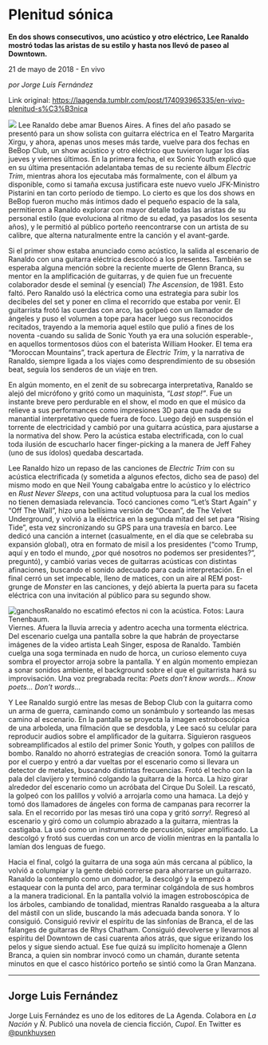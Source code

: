 # Plenitud sónica

**En dos shows consecutivos, uno acústico y otro eléctrico, Lee Ranaldo mostró todas las aristas de su estilo y hasta nos llevó de paseo al Downtown.**

21 de mayo de 2018 - En vivo

_por Jorge Luis Fernández_

Link original: https://laagenda.tumblr.com/post/174093965335/en-vivo-plenitud-s%C3%B3nica

![](https://64.media.tumblr.com/14d37cd99a929b969c20a3bf10dc1f22/tumblr_inline_p93fljuTIp1t6q87u_500.jpg)
Lee Ranaldo debe amar Buenos Aires. A fines del año pasado se presentó para un show solista con guitarra eléctrica en el Teatro Margarita Xirgu, y ahora, apenas unos meses más tarde, vuelve para dos fechas en BeBop Club, un show acústico y otro eléctrico que tuvieron lugar los días jueves y viernes últimos. En la primera fecha, el ex Sonic Youth explicó que en su última presentación adelantaba temas de su reciente álbum *Electric Trim*, mientras ahora los ejecutaba más formalmente, con el álbum ya disponible, como si tamaña excusa justificara este nuevo vuelo JFK-Ministro Pistarini en tan corto período de tiempo. Lo cierto es que los dos shows en BeBop fueron mucho más íntimos dado el pequeño espacio de la sala, permitieron a Ranaldo explorar con mayor detalle todas las aristas de su personal estilo (que evoluciona al ritmo de su edad, ya pasados los sesenta años), y le permitió al público porteño reencontrarse con un artista de su calibre, que alterna naturalmente entre la canción y el avant-garde. 

Si el primer show estaba anunciado como acústico, la salida al escenario de Ranaldo con una guitarra eléctrica descolocó a los presentes. También se esperaba alguna mención sobre la reciente muerte de Glenn Branca, su mentor en la amplificación de guitarras, y de quien fue un frecuente colaborador desde el seminal (y esencial) *The Ascension*, de 1981. Esto faltó. Pero Ranaldo usó la eléctrica como una estrategia para subir los decibeles del set y poner en clima el recorrido que estaba por venir. El guitarrista frotó las cuerdas con arco, las golpeó con un llamador de ángeles y puso el volumen a tope para hacer luego sus reconocidos recitados, trayendo a la memoria aquel estilo que pulió a fines de los noventa -cuando su salida de Sonic Youth ya era una solución esperable-, en aquellos tormentosos dúos con el baterista William Hooker. El tema era “Moroccan Mountains”, track apertura de *Electric Trim*, y la narrativa de Ranaldo, siempre ligada a los viajes como desprendimiento de su obsesión beat, seguía los senderos de un viaje en tren. 

En algún momento, en el zenit de su sobrecarga interpretativa, Ranaldo se alejó del micrófono y gritó como un maquinista, *“Last stop!”*. Fue un instante breve pero perdurable en el show, el modo en que el músico da relieve a sus performances como impresiones 3D para que nada de su manantial interpretativo quede fuera de foco. Luego dejó en suspensión el torrente de electricidad y cambió por una guitarra acústica, para ajustarse a la normativa del show. Pero la acústica estaba electrificada, con lo cual toda ilusión de escucharlo hacer finger-picking a la manera de Jeff Fahey (uno de sus ídolos) quedaba descartada. 

Lee Ranaldo hizo un repaso de las canciones de *Electric Trim* con su acústica electrificada (y sometida a algunos efectos, dicho sea de paso) del mismo modo en que Neil Young cabalgaba entre lo acústico y lo eléctrico en *Rust Never Sleeps*, con una actitud voluptuosa para la cual los medios no tienen demasiada relevancia. Tocó canciones como “Let’s Start Again” y “Off The Wall”, hizo una bellísima versión de “Ocean”, de The Velvet Underground, y volvió a la eléctrica en la segunda mitad del set para “Rising Tide”, esta vez sincronizando su GPS para una travesía en barco. Lee dedicó una canción a internet (casualmente, en el día que se celebraba su expansión global), otra en formato de misil a los presidentes (“como Trump, aquí y en todo el mundo, ¿por qué nosotros no podemos ser presidentes?”, preguntó), y cambió varias veces de guitarras acústicas con distintas afinaciones, buscando el sonido adecuado para cada interpretación. En el final cerró un set impecable, lleno de matices, con un aire al REM post-grunge de *Monster* en las canciones, y dejó abierta la puerta para su faceta eléctrica con una invitación al público para su segundo show. 

![ganchos](https://64.media.tumblr.com/b67f40f5ba3d421ef2ca6f7f19ca34fe/tumblr_inline_p93awnJIE21t6q87u_500.jpg)Ranaldo no escatimó efectos ni con la acústica. Fotos: Laura Tenenbaum.  
Viernes. Afuera la lluvia arrecia y adentro acecha una tormenta eléctrica. Del escenario cuelga una pantalla sobre la que habrán de proyectarse imágenes de la video artista Leah Singer, esposa de Ranaldo. También cuelga una soga terminada en nudo de horca, un curioso elemento cuya sombra el proyector arroja sobre la pantalla. Y en algún momento empiezan a sonar sonidos ambiente, el background sobre el que el guitarrista hará su improvisación. Una voz pregrabada recita: *Poets don’t know words… Know poets… Don’t words…*

Y Lee Ranaldo surgió entre las mesas de Bebop Club con la guitarra como un arma de guerra, caminando como un sonámbulo y sorteando las mesas camino al escenario. En la pantalla se proyecta la imagen estroboscópica de una arboleda, una filmación que se desdobla, y Lee sacó su celular para reproducir audios sobre el amplificador de la guitarra. Siguieron rasgueos sobreamplificados al estilo del primer Sonic Youth, y golpes con palillos de bombo. Ranaldo no ahorró estrategias de creación sonora. Tomó la guitarra por el cuerpo y entró a dar vueltas por el escenario como si llevara un detector de metales, buscando distintas frecuencias. Frotó el techo con la pala del clavijero y terminó colgando la guitarra de la horca. La hizo girar alrededor del escenario como un acróbata del Cirque Du Soleil. La rescató, la golpeó con los palillos y volvió a arrojarla como una hamaca. La dejó y tomó dos llamadores de ángeles con forma de campanas para recorrer la sala. En el recorrido por las mesas tiró una copa y gritó *sorry!*. Regresó al escenario y giró como un columpio abrazado a la guitarra, mientras la castigaba. La usó como un instrumento de percusión, súper amplificado. La descolgó y frotó sus cuerdas con un arco de violín mientras en la pantalla lo lamían dos lenguas de fuego. 

Hacia el final, colgó la guitarra de una soga aún más cercana al público, la volvió a columpiar y la gente debió correrse para ahorrarse un guitarrazo. Ranaldo la contemplo como un domador, la descolgó y la empezó a estaquear con la punta del arco, para terminar colgándola de sus hombros a la manera tradicional. En la pantalla volvió la imagen estroboscópica de los árboles, cambiando de tonalidad, mientras Ranaldo rasgueaba a la altura del mástil con un slide, buscando la más adecuada banda sonora. Y lo consiguió. Consiguió revivir el espíritu de las sinfonías de Branca, el de las falanges de guitarras de Rhys Chatham. Consiguió devolverse y llevarnos al espíritu del Downtown de casi cuarenta años atrás, que sigue erizando los pelos y sigue siendo actual. Ese fue quizá su implícito homenaje a Glenn Branca, a quien sin nombrar invocó como un chamán, durante setenta minutos en que el casco histórico porteño se sintió como la Gran Manzana. 

  




---

Jorge Luis Fernández
--------------------

 Jorge Luis Fernández es uno de los editores de La Agenda. Colabora en *La Nación* y *Ñ*. Publicó una novela de ciencia ficción, *Cupol*. En Twitter es [@punkhuysen](https://twitter.com/punkhuysen) 

